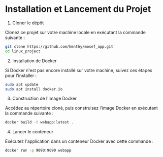 # Installation et Lancement du Projet
1. Cloner le dépôt

Clonez ce projet sur votre machine locale en exécutant la commande suivante :
   ```bash
   git clone https://github.com/hmnthy/mosef_app.git
   cd linux_project
   ```
2. Installation de Docker
   
Si Docker n'est pas encore installé sur votre machine, suivez ces étapes pour l'installer :
   ```bash
   sudo apt update
   sudo apt install docker.io
   ```
3. Construction de l'image Docker
   
Accédez au répertoire cloné, puis construisez l'image Docker en exécutant la commande suivante :
   ```bash
   docker build -t webapp:latest .
   ```
4. Lancer le conteneur

Exécutez l'application dans un conteneur Docker avec cette commande :
   ```bash
   docker run -p 9090:9090 webapp
   ```
